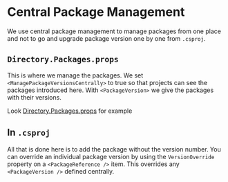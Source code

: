 # Central Package Management

We use central package management to manage packages from one place and not to
go and upgrade package version one by one from `.csproj`.

## `Directory.Packages.props`

This is where we manage the packages. We set `<ManagePackageVersionsCentrally>`
to true so that projects can see the packages introduced here. With
`<PackageVersion>` we give the packages with their versions.

Look [Directory.Packages.props](Directory.Packages.props) for example

## In `.csproj`

All that is done here is to add the package without the version number. You can
override an individual package version by using the `VersionOverride` property
on a `<PackageReference />` item. This overrides any `<PackageVersion />`
defined centrally.
